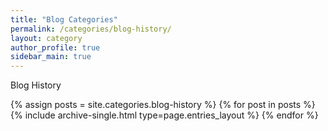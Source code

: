 ```yaml
---
title: "Blog Categories"
permalink: /categories/blog-history/
layout: category
author_profile: true
sidebar_main: true
---
```


Blog History

{% assign posts = site.categories.blog-history %}
{% for post in posts %} {% include archive-single.html type=page.entries_layout %} {% endfor %}